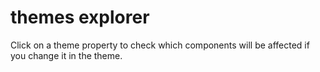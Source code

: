 # themes explorer

Click on a theme property to check which components will be affected if you change it in the theme.



<themesexplorer />
